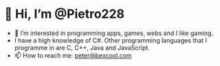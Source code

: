 # 👋 Hi, I’m @Pietro228

- 👀 I’m interested in programming apps, games, webs and I like gaming.
- I have a high knowledge of C#. Other programming languages that I programme in are C, C++, Java and JavaScript.
- 📫 How to reach me: peter@bexcool.com

<!---
Pietro228/Pietro228 is a ✨ special ✨ repository because its `README.md` (this file) appears on your GitHub profile.
You can click the Preview link to take a look at your changes.
--->
